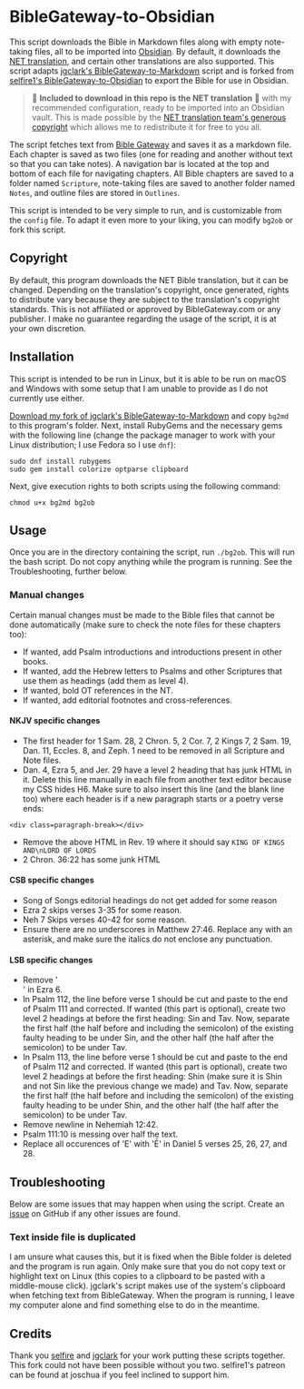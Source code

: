 # BibleGateway-to-Obsidian

This script downloads the Bible in Markdown files along with empty note-taking files, all to be imported into [Obsidian](https://obsidian.md/). By default, it downloads the [NET translation](https://www.biblegateway.com/versions/New-English-Translation-NET-Bible/), and certain other translations are also supported. This script adapts [jgclark's BibleGateway-to-Markdown](https://github.com/jgclark/BibleGateway-to-Markdown) script and is forked from [selfire1's BibleGateway-to-Obsidian](https://github.com/selfire1/BibleGateway-to-Obsidian) to export the Bible for use in Obsidian.

> 🌟 **Included to download in this repo is the NET translation** 🌟 with my recommended configuration, ready to be imported into an Obsidian vault. This is made possible by the [NET translation team's generous copyright](https://netbible.com/copyright/) which allows me to redistribute it for free to you all.

The script fetches text from [Bible Gateway](https://www.biblegateway.com/) and saves it as a markdown file. Each chapter is saved as two files (one for reading and another without text so that you can take notes). A navigation bar is located at the top and bottom of each file for navigating chapters. All Bible chapters are saved to a folder named `Scripture`, note-taking files are saved to another folder named `Notes`, and outline files are stored in `Outlines`.

This script is intended to be very simple to run, and is customizable from the `config` file. To adapt it even more to your liking, you can modify `bg2ob` or fork this script.

## Copyright

By default, this program downloads the NET Bible translation, but it can be changed. Depending on the translation's copyright, once generated, rights to distribute vary because they are subject to the translation's copyright standards. This is not affiliated or approved by BibleGateway.com or any publisher. I make no guarantee regarding the usage of the script, it is at your own discretion.

## Installation

This script is intended to be run in Linux, but it is able to be run on macOS and Windows with some setup that I am unable to provide as I do not currently use either.

[Download my fork of jgclark's BibleGateway-to-Markdown](https://github.com/prestonharberts/biblegateway-to-markdown) and copy `bg2md` to this program's folder. Next, install RubyGems and the necessary gems with the following line (change the package manager to work with your Linux distribution; I use Fedora so I use `dnf`):

```
sudo dnf install rubygems
sudo gem install colorize optparse clipboard
```

Next, give execution rights to both scripts using the following command:

```
chmod u+x bg2md bg2ob
```

## Usage

Once you are in the directory containing the script, run `./bg2ob`. This will run the bash script. Do not copy anything while the program is running. See the Troubleshooting, further below.

### Manual changes

Certain manual changes must be made to the Bible files that cannot be done automatically (make sure to check the note files for these chapters too):

- If wanted, add Psalm introductions and introductions present in other books.
- If wanted, add the Hebrew letters to Psalms and other Scriptures that use them as headings (add them as level 4).
- If wanted, bold OT references in the NT.
- If wanted, add editorial footnotes and cross-references.

#### NKJV specific changes

- The first header for 1 Sam. 28, 2 Chron. 5, 2 Cor. 7, 2 Kings 7, 2 Sam. 19, Dan. 11, Eccles. 8, and Zeph. 1 need to be removed in all Scripture and Note files.
- Dan. 4, Ezra 5, and Jer. 29 have a level 2 heading that has junk HTML in it. Delete this line manually in each file from another text editor because my CSS hides H6. Make sure to also insert this line (and the blank line too) where each header is if a new paragraph starts or a poetry verse ends:

```
<div class=paragraph-break></div>

```

- Remove the above HTML in Rev. 19 where it should say `KING OF KINGS AND\nLORD OF LORDS`
- 2 Chron. 36:22 has some junk HTML

#### CSB specific changes

- Song of Songs editorial headings do not get added for some reason
- Ezra 2 skips verses 3-35 for some reason.
- Neh 7 Skips verses 40-42 for some reason.
- Ensure there are no underscores in Matthew 27:46. Replace any with an asterisk, and make sure the italics do not enclose any punctuation.

#### LSB specific changes

- Remove '<div class ="left-1">' in Ezra 6.
- In Psalm 112, the line before verse 1 should be cut and paste to the end of Psalm 111 and corrected. If wanted (this part is optional), create two level 2 headings at before the first heading: Sin and Tav. Now, separate the first half (the half before and including the semicolon) of the existing faulty heading to be under Sin, and the other half (the half after the semicolon) to be under Tav.
- In Psalm 113, the line before verse 1 should be cut and paste to the end of Psalm 112 and corrected. If wanted (this part is optional), create two level 2 headings at before the first heading: Shin (make sure it is Shin and not Sin like the previous change we made) and Tav. Now, separate the first half (the half before and including the semicolon) of the existing faulty heading to be under Shin, and the other half (the half after the semicolon) to be under Tav.
- Remove newline in Nehemiah 12:42.
- Psalm 111:10 is messing over half the text.
- Replace all occurences of 'E' with 'Ē' in Daniel 5 verses 25, 26, 27, and 28.

## Troubleshooting

Below are some issues that may happen when using the script. Create an [issue](https://github.com/prestonharberts/biblegateway-to-obsidian/issues) on GitHub if any other issues are found.

### Text inside file is duplicated

I am unsure what causes this, but it is fixed when the Bible folder is deleted and the program is run again. Only make sure that you do not copy text or highlight text on Linux (this copies to a clipboard to be pasted with a middle-mouse click). jgclark's script makes use of the system's clipboard when fetching text from BibleGateway. When the program is running, I leave my computer alone and find something else to do in the meantime.

## Credits

Thank you [selfire](https://github.com/selfire1) and [jgclark](https://github.com/jgclark) for your work putting these scripts together. This fork could not have been possible without you two. selfire1's patreon can be found at joschua if you feel inclined to support him.
